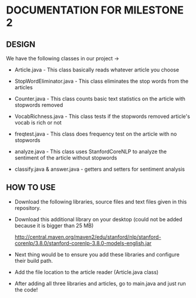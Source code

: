 # DOCUMENTATION FOR MILESTONE 2

## DESIGN 

We have the following classes in our project -> 

- Article.java - This class basically reads whatever article you choose 

- StopWordEliminator.java - This class eliminates the stop words from the articles

- Counter.java - This class counts basic text statistics on the article with stopwords removed

- VocabRichness.java - This class tests if the stopwords removed article's vocab is rich or not 

- freqtest.java - This class does frequency test on the article with no stopwords

- analyze.java - This class uses StanfordCoreNLP to analyze the sentiment of the article without stopwords

- classify.java & answer.java - getters and setters for sentiment analysis 


## HOW TO USE 

- Download the following libraries, source files and text files given in this repository. 

- Download this additional library on your desktop (could not be added because it is bigger than 25 MB)

    http://central.maven.org/maven2/edu/stanford/nlp/stanford-corenlp/3.8.0/stanford-corenlp-3.8.0-models-english.jar

- Next thing would be to ensure you add these libraries and configure their build path. 

- Add the file location to the article reader (Article.java class)

- After adding all three libraries and articles, go to main.java and just run the code!



